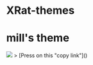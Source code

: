# XRat-themes

# mill's theme
<img src="https://raw.githubusercontent.com/UndefinedClear/XRat-themes/refs/heads/main/photo_2025-01-30_18-07-01.png">
> [Press on this "copy link"](<https://raw.githubusercontent.com/UndefinedClear/XRat-themes/refs/heads/main/photo_2025-01-30_18-07-01.png>)
